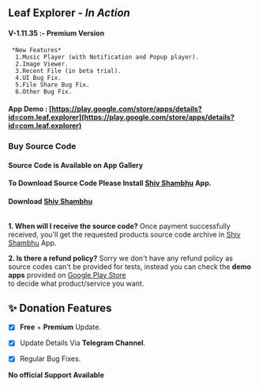 ## Leaf Explorer - *In Action*
#### V-1.11.35 :- Premium Version
     *New Features*
      1.Music Player (with Notification and Popup player).
      2.Image Viewer.
      3.Recent File (in beta trial).
      4.UI Bug Fix.
      5.File Share Bug Fix.
      6.Other Bug Fix.
#### App Demo : [https://play.google.com/store/apps/details?id=com.leaf.explorer](https://play.google.com/store/apps/details?id=com.leaf.explorer)<br>

### Buy Source Code

#### Source Code is Available on App Gallery
#### To Download Source Code Please Install [Shiv Shambhu](https://play.google.com/store/apps/details?id=com.shiv.shambhu) App.

#### Download [Shiv Shambhu](https://play.google.com/store/apps/details?id=com.shiv.shambhu)

```markdown

```

**1. When will I receive the source code?**
Once payment successfully received, you'll get the requested products source code archive in [Shiv Shambhu](https://play.google.com/store/apps/details?id=com.shiv.shambhu) App.

**2. Is there a refund policy?**
Sorry we don't have any refund policy as source codes can't be provided for tests, instead you can check the **demo apps** provided on [Google Play Store](https://play.google.com/store/apps/details?id=com.leaf.explorer)</br> to decide what product/service you want.

## ✨ Donation Features
- [x] **Free** + **Premium** Update.
- [x] Update Details Via **Telegram Channel**.
- [x] Regular Bug Fixes.



**No official Support Available**
